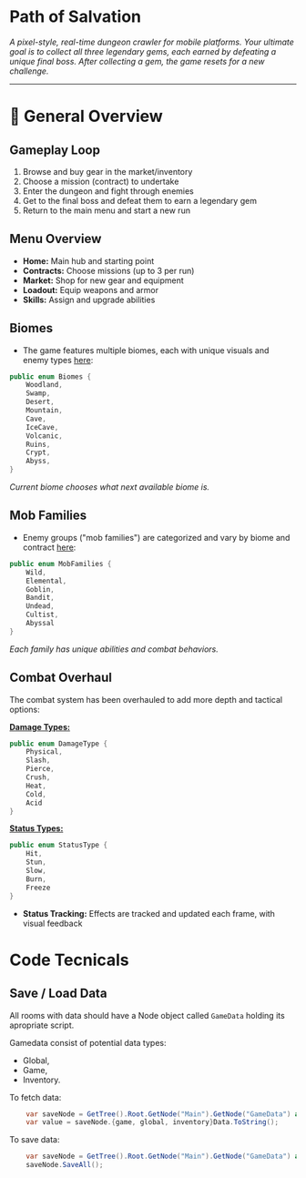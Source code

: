 # Path of Salvation

*A pixel-style, real-time dungeon crawler for mobile platforms. Your ultimate goal is to collect all three legendary gems, each earned by defeating a unique final boss. After collecting a gem, the game resets for a new challenge.*

---

# 📘 General Overview

## Gameplay Loop

1. Browse and buy gear in the market/inventory
2. Choose a mission (contract) to undertake
3. Enter the dungeon and fight through enemies
4. Get to the final boss and defeat them to earn a legendary gem
5. Return to the main menu and start a new run

## Menu Overview

- **Home:** Main hub and starting point
- **Contracts:** Choose missions (up to 3 per run)
- **Market:** Shop for new gear and equipment
- **Loadout:** Equip weapons and armor
- **Skills:** Assign and upgrade abilities

## Biomes

- The game features multiple biomes, each with unique visuals and enemy types [here](./scripts/data/MyEnums.cs):

``` c#
public enum Biomes {
	Woodland,
	Swamp,
	Desert,
	Mountain,
	Cave,
	IceCave,
	Volcanic,
	Ruins,
	Crypt,
	Abyss,
}
```
*Current biome chooses what next available biome is.* 

## Mob Families

- Enemy groups ("mob families") are categorized and vary by biome and contract [here](./scripts/data/MyEnums.cs):

``` c#
public enum MobFamilies {
	Wild,
	Elemental,
	Goblin,
	Bandit,
	Undead,
	Cultist,
	Abyssal
}
```
*Each family has unique abilities and combat behaviors.*

## Combat Overhaul

The combat system has been overhauled to add more depth and tactical options:

**[Damage Types:](./scripts/data/MyEnums.cs)**
``` c#
public enum DamageType {
	Physical,
	Slash, 
	Pierce, 
	Crush, 
	Heat, 
	Cold, 
	Acid
}
```
**[Status Types:](./scripts/data/MyEnums.cs)**
``` c#
public enum StatusType {
	Hit, 
	Stun, 
	Slow, 
	Burn, 
	Freeze
}
```
- **Status Tracking:** Effects are tracked and updated each frame, with visual feedback

# Code Tecnicals

## Save / Load Data

All rooms with data should have a Node object called `GameData` holding its apropriate script.

Gamedata consist of potential data types: 
- Global, 
- Game, 
- Inventory.

To fetch data:
``` c#
	var saveNode = GetTree().Root.GetNode("Main").GetNode("GameData") as SaveData;
	var value = saveNode.{game, global, inventory}Data.ToString();
```

To save data:
``` c#
	var saveNode = GetTree().Root.GetNode("Main").GetNode("GameData") as SaveData;
	saveNode.SaveAll();
```
